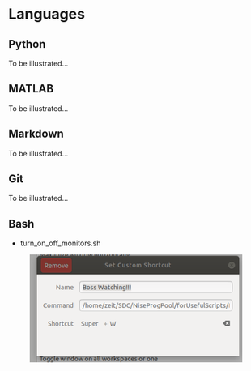 # Languages
## Python
To be illustrated...
## MATLAB
To be illustrated...
## Markdown
To be illustrated...
## Git
To be illustrated...
## Bash
- turn_on_off_monitors.sh
<p align="center">
  <img src="./Assets/bash_boss_watching.png" alt="drawing", width="420"/>
</p>
